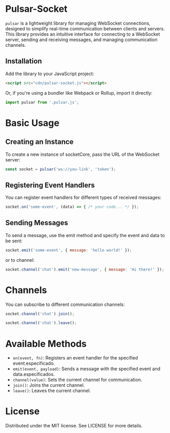 # Pulsar-Socket
`pulsar` is a lightweight library for managing WebSocket connections, designed to simplify real-time communication between clients and servers. This library provides an intuitive interface for connecting to a WebSocket server, sending and receiving messages, and managing communication channels.

## Installation

Add the library to your JavaScript project:
```html
<script src="cdn/pulsar-socket.js"></script>
```

Or, if you're using a bundler like Webpack or Rollup, import it directly:
```javascript
import pulsar from '.pulsar.js';
```

# Basic Usage
## Creating an Instance
To create a new instance of socketCore, pass the URL of the WebSocket server:

```javascript
const socket = pulsar('ws://you-link', 'token');
```
## Registering Event Handlers
You can register event handlers for different types of received messages:
```javascript
socket.on('some-event', (data) => { /* your code... */ });
```

## Sending Messages
To send a message, use the emit method and specify the event and data to be sent:
```javascript
socket.emit('some-event', { message: 'hello world!' });
```
or to channel:
```javascript
socket.channel('chat').emit('new-message', { message: 'Hi there!' });
```

# Channels
You can subscribe to different communication channels:
```javascript
socket.channel('chat').join();

socket.channel('chat').leave();
```

# Available Methods
* `on(event, fn)`: Registers an event handler for the specified event.especificado.
* `emit(event, payload)`: Sends a message with the specified event and data.especificados.
* `channel(value)`: Sets the current channel for communication.
* `join()`: Joins the current channel.
* `leave()`: Leaves the current channel.

# License
Distributed under the MIT license. See LICENSE for more details.
